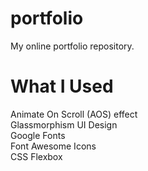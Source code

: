 # portfolio
My online portfolio repository.

# What I Used
Animate On Scroll (AOS) effect <br>
Glassmorphism UI Design <br>
Google Fonts <br>
Font Awesome Icons <br>
CSS Flexbox <br>
